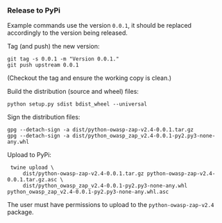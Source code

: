 ### Release to PyPi

Example commands use the version `0.0.1`, it should be replaced accordingly to the version being released.

Tag (and push) the new version:

    git tag -s 0.0.1 -m "Version 0.0.1."
    git push upstream 0.0.1

(Checkout the tag and ensure the working copy is clean.)

Build the distribution (source and wheel) files:

    python setup.py sdist bdist_wheel --universal

Sign the distribution files:

    gpg --detach-sign -a dist/python-owasp-zap-v2.4-0.0.1.tar.gz
    gpg --detach-sign -a dist/python_owasp_zap_v2.4-0.0.1-py2.py3-none-any.whl

Upload to PyPi:

     twine upload \
         dist/python-owasp-zap-v2.4-0.0.1.tar.gz python-owasp-zap-v2.4-0.0.1.tar.gz.asc \
         dist/python_owasp_zap_v2.4-0.0.1-py2.py3-none-any.whl python_owasp_zap_v2.4-0.0.1-py2.py3-none-any.whl.asc

The user must have permissions to upload to the `python-owasp-zap-v2.4` package.
